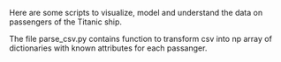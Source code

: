 Here are some scripts to visualize, model and understand the data on passengers of the Titanic ship.

The file parse_csv.py contains function to transform csv into np array of dictionaries with known attributes for each passanger. 